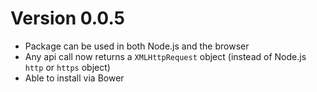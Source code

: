 # Version 0.0.5
- Package can be used in both Node.js and the browser
- Any api call now returns a `XMLHttpRequest` object (instead of Node.js `http` or `https` object)
- Able to install via Bower